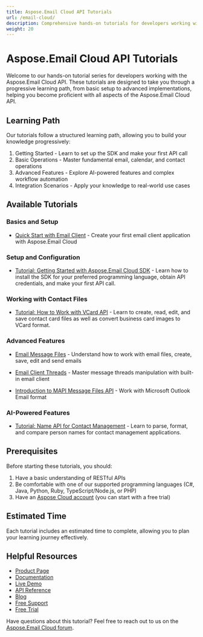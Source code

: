 ```yaml
---
title: Aspose.Email Cloud API Tutorials
url: /email-cloud/
description: Comprehensive hands-on tutorials for developers working with Aspose.Email Cloud API. Learn to process emails, contacts, calendars, and perform advanced operations step-by-step.
weight: 20
---
```


# Aspose.Email Cloud API Tutorials

Welcome to our hands-on tutorial series for developers working with the Aspose.Email Cloud API. These tutorials are designed to take you through a progressive learning path, from basic setup to advanced implementations, helping you become proficient with all aspects of the Aspose.Email Cloud API.

## Learning Path

Our tutorials follow a structured learning path, allowing you to build your knowledge progressively:

1. Getting Started - Learn to set up the SDK and make your first API call
2. Basic Operations - Master fundamental email, calendar, and contact operations
3. Advanced Features - Explore AI-powered features and complex workflow automation
4. Integration Scenarios - Apply your knowledge to real-world use cases

## Available Tutorials

### Basics and Setup

- [Quick Start with Email Client](/email-cloud/quick-start-with-email-client/) - Create your first email client application with Aspose.Email Cloud

### Setup and Configuration

- [Tutorial: Getting Started with Aspose.Email Cloud SDK](/email-cloud/sdk-setup/) - Learn how to install the SDK for your preferred programming language, obtain API credentials, and make your first API call.

### Working with Contact Files

- [Tutorial: How to Work with VCard API](/email-cloud/vcard-api/) - Learn to create, read, edit, and save contact card files as well as convert business card images to VCard format.

### Advanced Features

- [Email Message Files](/email-cloud/email-message-files/) - Understand how to work with email files, create, save, edit and send emails

- [Email Client Threads](/email-cloud/email-client-threads/) - Master message threads manipulation with built-in email client

- [Introduction to MAPI Message Files API](/email-cloud/mapi-message-files/) - Work with Microsoft Outlook Email format
   
### AI-Powered Features

- [Tutorial: Name API for Contact Management](/email-cloud/name-api/) - Learn to parse, format, and compare person names for contact management applications.

## Prerequisites

Before starting these tutorials, you should:

1. Have a basic understanding of RESTful APIs
2. Be comfortable with one of our supported programming languages (C#, Java, Python, Ruby, TypeScript/Node.js, or PHP)
3. Have an [Aspose Cloud account](https://dashboard.aspose.cloud/) (you can start with a free trial)

## Estimated Time

Each tutorial includes an estimated time to complete, allowing you to plan your learning journey effectively.

## Helpful Resources

- [Product Page](https://products.aspose.cloud/email/)
- [Documentation](https://docs.aspose.cloud/email/)
- [Live Demo](https://products.aspose.app/email/family)
- [API Reference](https://reference.aspose.cloud/email/)
- [Blog](https://blog.aspose.cloud/category/email/)
- [Free Support](https://forum.aspose.cloud/c/email/9/)
- [Free Trial](https://dashboard.aspose.cloud/#/apps)

Have questions about this tutorial? Feel free to reach out to us on the [Aspose.Email Cloud forum](https://forum.aspose.cloud/c/email/9/).